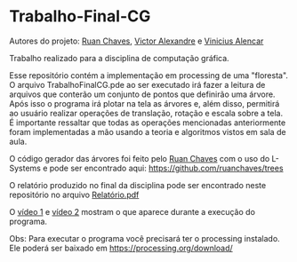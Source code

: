 # Trabalho-Final-CG

Autores do projeto: [Ruan Chaves](https://github.com/ruanchaves), [Victor Alexandre](https://github.com/victor-alexandre) e [Vinicius Alencar](https://github.com/vncsalencar)

Trabalho realizado para a disciplina de computação gráfica. 

Esse repositório contém a implementação em processing de uma "floresta". O arquivo TrabalhoFinalCG.pde ao ser executado irá fazer a leitura de arquivos que conterão um conjunto de pontos que definirão uma árvore. Após isso o programa irá plotar na tela as árvores e, além disso, permitirá ao usuário realizar operações de translação, rotação e escala sobre a tela. É importante ressaltar que todas as operações mencionadas anteriormente foram implementadas a mão usando a teoria e algoritmos vistos em sala de aula. 

O código gerador das árvores foi feito pelo [Ruan Chaves](https://github.com/ruanchaves) com o uso do L-Systems e pode ser encontrado aqui: https://github.com/ruanchaves/trees

O relatório produzido no final da disciplina pode ser encontrado neste repositório no arquivo [Relatório.pdf](https://github.com/victor-alexandre/Trabalho-Final-CG/blob/master/Relat%C3%B3rio.pdf)

O [vídeo 1](https://drive.google.com/open?id=1yXrDJCXqAZ9xxZjxrTBBWBF_QJ0fRJpL) e [vídeo 2](https://drive.google.com/open?id=1m-mWs6NaVz-8MXC_pkfJ1xD3lp8qkIQZ) mostram o que aparece durante a execução do programa.

Obs: Para executar o programa você precisará ter o processing instalado. Ele poderá ser baixado em https://processing.org/download/
